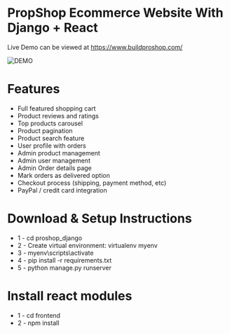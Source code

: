 # PropShop Ecommerce Website With Django + React

Live Demo can be viewed at https://www.buildproshop.com/


![DEMO](../master/static/images/proshop_django_demo.png)


# Features
* Full featured shopping cart
* Product reviews and ratings
* Top products carousel
* Product pagination
* Product search feature
* User profile with orders
* Admin product management
* Admin user management
* Admin Order details page
* Mark orders as delivered option
* Checkout process (shipping, payment method, etc)
* PayPal / credit card integration


# Download & Setup Instructions


* 1 - cd proshop_django
* 2 - Create virtual environment: virtualenv myenv
* 3 - myenv\scripts\activate
* 4 - pip install -r requirements.txt
* 5 - python manage.py runserver

# Install react modules
* 1 - cd frontend
* 2 - npm install

